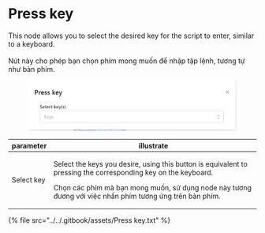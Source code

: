 # Press key

This node allows you to select the desired key for the script to enter, similar to a keyboard.\
\
Nút này cho phép bạn chọn phím mong muốn để nhập tập lệnh, tương tự như bàn phím.

<figure><img src="../../.gitbook/assets/Press key.png" alt=""><figcaption></figcaption></figure>

| parameter  | illustrate                                                                                                                                                                                                                           |
| ---------- | ------------------------------------------------------------------------------------------------------------------------------------------------------------------------------------------------------------------------------------ |
| Select key | <p>Select the keys you desire, using this button is equivalent to pressing the corresponding key on the keyboard.</p><p>Chọn các phím mà bạn mong muốn, sử dụng node này tương đương với việc nhấn phím tương ứng trên bàn phím.</p> |

{% file src="../../.gitbook/assets/Press key.txt" %}

